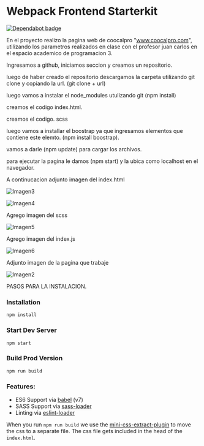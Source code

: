 # Webpack Frontend Starterkit

[![Dependabot badge](https://flat.badgen.net/dependabot/wbkd/webpack-starter?icon=dependabot)](https://dependabot.com/)

En el proyecto realizo la pagina web de coocalpro "www.coocalpro.com", utilizando los parametros realizados en clase con el profesor juan carlos en el espacio academico de programacion 3.

Ingresamos a github, iniciamos seccion y creamos un repositorio.

luego de haber creado el repositorio descargamos la carpeta utilizando git clone y copiando la url. (git clone + url)

luego vamos a instalar el node_modules utulizando git (npm install)

creamos el codigo index.html.

creamos el codigo. scss

luego vamos a installar el boostrap ya que ingresamos elementos que contiene este elemto. (npm install boostrap).

vamos a darle (npm update) para cargar los archivos.

para ejecutar la pagina le damos (npm start) y la ubica como localhost en el navegador.

A continucacion adjunto imagen del index.html

![Imagen3](https://user-images.githubusercontent.com/61298481/81351926-ed56d980-908a-11ea-8706-9a9b96673233.png)

![Imagen4](https://user-images.githubusercontent.com/61298481/81351941-f3e55100-908a-11ea-951c-7121548b2441.png)

Agrego imagen del scss

![Imagen5](https://user-images.githubusercontent.com/61298481/81352104-52123400-908b-11ea-8017-d47e3783e5b8.png)

Agrego imagen del index.js

![Imagen6](https://user-images.githubusercontent.com/61298481/81352207-97cefc80-908b-11ea-8e8b-746197082672.png)




Adjunto imagen de la pagina que trabaje

![Imagen2](https://user-images.githubusercontent.com/61298481/80055049-5ca6c800-84e6-11ea-94b8-0a2675e0d4a8.png)








PASOS PARA LA INSTALACION.

### Installation

```
npm install
```

### Start Dev Server

```
npm start
```

### Build Prod Version

```
npm run build
```

### Features:

* ES6 Support via [babel](https://babeljs.io/) (v7)
* SASS Support via [sass-loader](https://github.com/jtangelder/sass-loader)
* Linting via [eslint-loader](https://github.com/MoOx/eslint-loader)

When you run `npm run build` we use the [mini-css-extract-plugin](https://github.com/webpack-contrib/mini-css-extract-plugin) to move the css to a separate file. The css file gets included in the head of the `index.html`.
